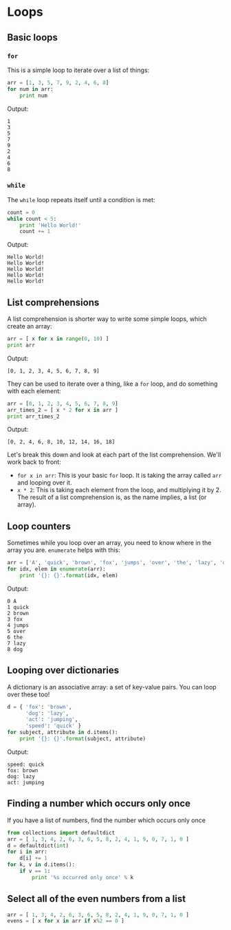 # Loops

## Basic loops

### `for`

This is a simple loop to iterate over a list of things:

```python
arr = [1, 3, 5, 7, 9, 2, 4, 6, 8]
for num in arr:
    print num
```
Output:
```
1
3
5
7
9
2
4
6
8
```

### `while`

The `while` loop repeats itself until a condition is met:

```python
count = 0
while count < 5:
    print 'Hello World!'
    count += 1
```
Output:
```
Hello World!
Hello World!
Hello World!
Hello World!
Hello World!
```

## List comprehensions

A list comprehension is shorter way to write some simple loops, which create an
array:

```python
arr = [ x for x in range(0, 10) ]
print arr
```
Output:
```
[0, 1, 2, 3, 4, 5, 6, 7, 8, 9]
```

They can be used to iterate over a thing, like a `for` loop, and do something
with each element:

```python
arr = [0, 1, 2, 3, 4, 5, 6, 7, 8, 9]
arr_times_2 = [ x * 2 for x in arr ]
print arr_times_2
```
Output:
```
[0, 2, 4, 6, 8, 10, 12, 14, 16, 18]
```

Let's break this down and look at each part of the list comprehension. We'll
work back to front:
* `for x in arr`: This is your basic `for` loop. It is taking the array called
  `arr` and looping over it.
* `x * 2`: This is taking each element from the loop, and multiplying it by 2.
The result of a list comprehension is, as the name implies, a list (or array).

## Loop counters

Sometimes while you loop over an array, you need to know where in the array you
are. `enumerate` helps with this:

```python
arr = ['A', 'quick', 'brown', 'fox', 'jumps', 'over', 'the', 'lazy', 'dog']
for idx, elem in enumerate(arr):
    print '{}: {}'.format(idx, elem)
```
Output:
```
0 A
1 quick
2 brown
3 fox
4 jumps
5 over
6 the
7 lazy
8 dog
```

## Looping over dictionaries

A dictionary is an associative array: a set of key-value pairs. You can loop
over these too!

```python
d = { 'fox': 'brown',
      'dog': 'lazy',
      'act': 'jumping',
      'speed': 'quick' }
for subject, attribute in d.items():
    print '{}: {}'.format(subject, attribute)
```
Output:
```
speed: quick
fox: brown
dog: lazy
act: jumping
```

## Finding a number which occurs only once

If you have a list of numbers, find the number which occurs only once

```python
from collections import defaultdict
arr = [ 1, 3, 4, 2, 6, 3, 6, 5, 8, 2, 4, 1, 9, 0, 7, 1, 0 ]
d = defaultdict(int)
for i in arr:
    d[i] += 1
for k, v in d.items():
    if v == 1:
        print '%s occurred only once' % k
```

## Select all of the even numbers from a list

```python
arr = [ 1, 3, 4, 2, 6, 3, 6, 5, 8, 2, 4, 1, 9, 0, 7, 1, 0 ]
evens = [ x for x in arr if x%2 == 0 ]
```
